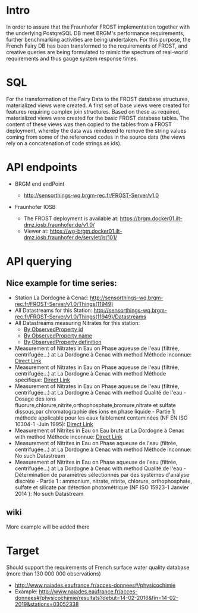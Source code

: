 # Intro

In order to assure that the Fraunhofer FROST implementation together with the underlying PostgreSQL DB meet BRGM's performance requirements, further benchmarking activities are being undertaken. For this purpose, the French Fairy DB has been transformed to the requirements of FROST, and creative queries are being formulated to mimic the spectrum of real-world requirements and thus gauge system response times.

# SQL
For the transformation of the Fairy Data to the FROST database structures, materialized views were created.
A first set of base views were created for features requiring complex join structures. Based on these as required, materialized views were created for the basic FROST database tables. The content of these views was then copied to the tables from a FROST deployment, whereby the data was reindexed to remove the string values coming from some of the referenced codes in the source data (the views rely on a concatenation of code strings as ids).

# API endpoints
- BRGM end endPoint
  - http://sensorthings-wq.brgm-rec.fr/FROST-Server/v1.0

- Fraunhofer IOSB
  - The FROST deployment is available at:
https://brgm.docker01.ilt-dmz.iosb.fraunhofer.de/v1.0/
  - Viewer at:
https://wg-brgm.docker01.ilt-dmz.iosb.fraunhofer.de/servlet/is/101/

# API querying
## Nice example for time series:
- Station La Dordogne à Cenac: http://sensorthings-wq.brgm-rec.fr/FROST-Server/v1.0/Things(11949)
- All Datastreams for this Station: http://sensorthings-wq.brgm-rec.fr/FROST-Server/v1.0/Things(11949)/Datastreams
- All Datastreams measuring Nitrates for this station:
  - [By ObservedProperty id](http://sensorthings-wq.brgm-rec.fr/FROST-Server/v1.0/Things%2811949%29/Datastreams?$filter=ObservedProperties/id+eq+1340)
  - [By ObservedProperty name](http://sensorthings-wq.brgm-rec.fr/FROST-Server/v1.0/Things%2811949%29/Datastreams?$filter=ObservedProperties/name+eq+'Nitrates')
  - [By ObservedProperty definition](http://sensorthings-wq.brgm-rec.fr/FROST-Server/v1.0/Things%2811949%29/Datastreams?$filter=ObservedProperties/definition+eq+'http://id.eaufrance.fr/par/Nitrates')
- Measurement of Nitrates in Eau on Phase aqueuse de l'eau (filtrée, centrifugée...) at La Dordogne à Cenac with method Méthode inconnue:
  [Direct Link](http://sensorthings-wq.brgm-rec.fr/FROST-Server/v1.0/Datastreams%286024103%29/Observations)
- Measurement of Nitrates in Eau on Phase aqueuse de l'eau (filtrée, centrifugée...) at La Dordogne à Cenac with method Méthode spécifique:
  [Direct Link](http://sensorthings-wq.brgm-rec.fr/FROST-Server/v1.0/Datastreams%286024442%29/Observations)
- Measurement of Nitrates in Eau on Phase aqueuse de l'eau (filtrée, centrifugée...) at La Dordogne à Cenac with method Qualité de l'eau - Dosage des ions fluorure,chlorure,nitrite,orthophosphate,bromure,nitrate et sulfate dissous,par chromatographie des ions en phase liquide - Partie 1: méthode applicable pour les eaux faiblement contaminées (NF EN ISO 10304-1 -Juin 1995):
  [Direct Link](http://sensorthings-wq.brgm-rec.fr/FROST-Server/v1.0/Datastreams%286024434%29/Observations)
- Measurement of Nitrites in Eau on Eau brute at La Dordogne à Cenac with method Méthode inconnue:
  [Direct Link](http://sensorthings-wq.brgm-rec.fr/FROST-Server/v1.0/Datastreams%286024102%29/Observations)
- Measurement of Nitrites in Eau on Phase aqueuse de l'eau (filtrée, centrifugée...) at La Dordogne à Cenac with method Méthode inconnue:
  No such Datastream
- Measurement of Nitrites in Eau on Phase aqueuse de l'eau (filtrée, centrifugée...) at La Dordogne à Cenac with method Qualité de l'eau - Détermination de paramètres sélectionnés par des systèmes d'analyse discrète - Partie 1 : ammonium, nitrate, nitrite, chlorure, orthophosphate, sulfate et silicate par détection photométrique (NF ISO 15923-1 Janvier 2014 ):
  No such Datastream

## wiki
More example will be added there

# Target

Should support the requirements of French surface water quality database (more than 130 000 000 observations)
- http://www.naiades.eaufrance.fr/acces-donnees#/physicochimie
- Example: http://www.naiades.eaufrance.fr/acces-donnees#/physicochimie/resultats?debut=14-02-2016&fin=14-02-2019&stations=03052338
